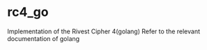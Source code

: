 # rc4_go
Implementation of the Rivest Cipher 4(golang)
Refer to the relevant documentation of golang
